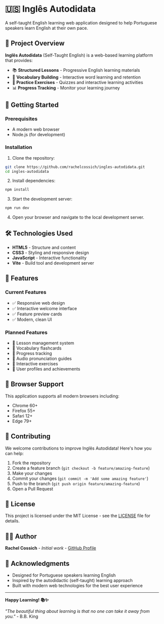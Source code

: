 # 🇺🇸 Inglês Autodidata

A self-taught English learning web application designed to help Portuguese speakers learn English at their own pace.

## 🎯 Project Overview

**Inglês Autodidata** (Self-Taught English) is a web-based learning platform that provides:

- 📚 **Structured Lessons** - Progressive English learning materials
- 💭 **Vocabulary Building** - Interactive word learning and retention
- 🎯 **Practice Exercises** - Quizzes and interactive learning activities
- 📊 **Progress Tracking** - Monitor your learning journey

## 🚀 Getting Started

### Prerequisites
- A modern web browser
- Node.js (for development)

### Installation

1. Clone the repository:
```bash
git clone https://github.com/rachelcossich/ingles-autodidata.git
cd ingles-autodidata
```

2. Install dependencies:
```bash
npm install
```

3. Start the development server:
```bash
npm run dev
```

4. Open your browser and navigate to the local development server.

## 🛠️ Technologies Used

- **HTML5** - Structure and content
- **CSS3** - Styling and responsive design
- **JavaScript** - Interactive functionality
- **Vite** - Build tool and development server

## 🎨 Features

### Current Features
- ✅ Responsive web design
- ✅ Interactive welcome interface
- ✅ Feature preview cards
- ✅ Modern, clean UI

### Planned Features
- 🔄 Lesson management system
- 🔄 Vocabulary flashcards
- 🔄 Progress tracking
- 🔄 Audio pronunciation guides
- 🔄 Interactive exercises
- 🔄 User profiles and achievements

## 📱 Browser Support

This application supports all modern browsers including:
- Chrome 60+
- Firefox 55+
- Safari 12+
- Edge 79+

## 🤝 Contributing

We welcome contributions to improve Inglês Autodidata! Here's how you can help:

1. Fork the repository
2. Create a feature branch (`git checkout -b feature/amazing-feature`)
3. Make your changes
4. Commit your changes (`git commit -m 'Add some amazing feature'`)
5. Push to the branch (`git push origin feature/amazing-feature`)
6. Open a Pull Request

## 📄 License

This project is licensed under the MIT License - see the [LICENSE](LICENSE) file for details.

## 👩‍💻 Author

**Rachel Cossich** - *Initial work* - [GitHub Profile](https://github.com/rachelcossich)

## 🙏 Acknowledgments

- Designed for Portuguese speakers learning English
- Inspired by the autodidactic (self-taught) learning approach
- Built with modern web technologies for the best user experience

---

**Happy Learning! 📚✨**

*"The beautiful thing about learning is that no one can take it away from you."* - B.B. King
